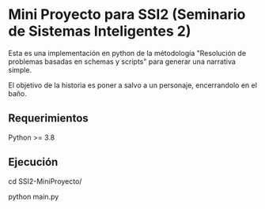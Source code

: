 # Mini Proyecto para SSI2 (Seminario de Sistemas Inteligentes 2)
Esta es una implementación en python de la métodología "Resolución de problemas basadas en schemas y scripts" para generar una narrativa simple.

El objetivo de la historia es poner a salvo a un personaje, encerrandolo en el baño.

## Requerimientos
Python >= 3.8

## Ejecución

cd SSI2-MiniProyecto/

python main.py




